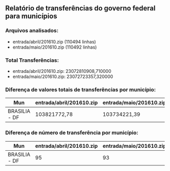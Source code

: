 ## Relatório de transferências do governo federal para municípios
### Arquivos analisados:
* entrada/abril/201610.zip (110494 linhas)
* entrada/maio/201610.zip (110492 linhas)
### Total Transferências:
* entrada/abril/201610.zip: 23072810908,710000
* entrada/maio/201610.zip: 23072723357,320000
### Diferença de valores totais de transferências por município:
| Mun | entrada/abril/201610.zip | entrada/maio/201610.zip | Diff | Percent |
| --- | --- | --- | --- | --- |
| BRASILIA - DF | 103821772,78 | 103734221,39 | -87551,39 | -0,08 |
### Diferença de número de transferência por município:
| Mun | entrada/abril/201610.zip | entrada/maio/201610.zip | Diff | Percent |
| --- | --- | --- | --- | --- |
| BRASILIA - DF | 95 | 93 | -2 | -2 |

